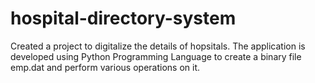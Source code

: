 # hospital-directory-system
Created a project to digitalize the details of hopsitals.  The application is developed using Python Programming Language to create a binary file emp.dat and perform various operations on it.
